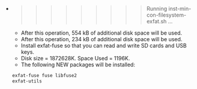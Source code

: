 * >>>>>>>>> Running inst-min-con-filesystem-exfat.sh ...
  * After this operation, 554 kB of additional disk space will be used.
  * After this operation, 234 kB of additional disk space will be used.
  * Install exfat-fuse so that you can read and write SD cards and USB keys.
  * Disk size = 1872628K. Space Used = 1196K.
  * The following NEW packages will be installed:
  ```bash
  exfat-fuse fuse libfuse2
  exfat-utils
  ```
